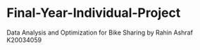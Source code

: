 # Final-Year-Individual-Project
Data Analysis and Optimization for Bike Sharing by Rahin Ashraf K20034059
